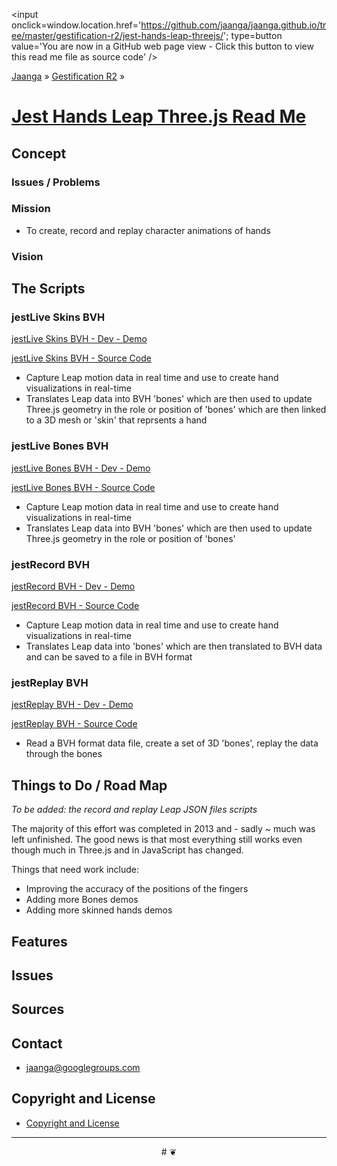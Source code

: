 ﻿<span style=display:none; >[You are now in a GitHub source code view - click this link to view this read me file as a web page]( http://jaanga.github.io/gestification-r2/jest-hands-leap-threejs/ "View file as a web page." ) </span>
<input onclick=window.location.href='https://github.com/jaanga/jaanga.github.io/tree/master/gestification-r2/jest-hands-leap-threejs/'; type=button  value='You are now in a GitHub web page view - Click this button to view this read me file as source code' />

[Jaanga]( http://jaanga.github.io ) » [Gestification R2]( http://jaanga.github.io/gestification-r2/  ) »

[Jest Hands Leap Three.js Read Me]( index.html )
===

<!--
[Draw the Line Leap Three.js - Demo - Dev Revision - Full Screen]( http://jaanga.github.io/gestification-r2/draw-the-line-leap-threejs/dev/ )

## Web Page / Source Code

<iframe class=ifr src=http://jaanga.github.io/cookbook-html/templates/code-edit-view/code-edit-view-r2.html#http://jaanga.github.io/gestification-r2/draw-the-line-leap-threejs/r1/draw-the-line-leap-threejs-r1.html width=100% height=600px ></iframe>  
###### _Draw the Line Leap Three.js - Dev revision - Code Edit View_ / [Edit full screen]( http://jaanga.github.io/cookbook-html/templates/code-edit-view/code-edit-view-r2.html#http://jaanga.github.io/gestification-r2/draw-the-line-leap-threejs/r1/draw-the-line-leap-threejs-r1.html  )
-->

## Concept

### Issues / Problems
<!--

The general format is an adaptation of the ideas developed in Alexander's _et al_ [A Patttern Language]( https://books.google.com/books?id=hwAHmktpk5IC&pg=PR10#v=onepage&q&f=false ) - as sammarized on page 10.

Each pattern describes a problem which occurs over and over again in our environment, and then describes the core of the solution to that problem, in such a way that you can use this solution a million times over, without ever doing it the same way twice.

patterns are descriptions of common problems and proposal for the solutions that can be used repeatedly every time the problem is encountered and producing an different outcome.

-->


### Mission
<!-- a statement of a rationale, applicable now as well as in the future -->

* To create, record and replay character animations of hands 

### Vision
<!--  a descriptive picture of a desired future state -->

## The Scripts

### jestLive Skins BVH

[jestLive Skins BVH - Dev - Demo]( http://jaanga.github.io/gestification-r2/jest-hands-leap-threejs/jest-live-skins-bvh/dev/ )

[jestLive Skins BVH - Source Code]( https://github.com/jaanga/jaanga.github.io/tree/master/gestification-r2/jest-hands-leap-threejs/jest-live-skins-bvh )

* Capture Leap motion data in real time and use to create hand visualizations in real-time
* Translates Leap data into BVH 'bones' which are then used to update Three.js geometry in the role or position of 'bones'
which are then linked to a 3D mesh or 'skin' that reprsents a hand


### jestLive Bones BVH

[jestLive Bones BVH - Dev - Demo]( http://jaanga.github.io/gestification-r2/jest-hands-leap-threejs/jest-live-bones-bvh/dev/ )

[jestLive Bones BVH - Source Code]( https://github.com/jaanga/jaanga.github.io/tree/master/gestification-r2/jest-hands-leap-threejs/jest-live-bones-bvh )

* Capture Leap motion data in real time and use to create hand visualizations in real-time
* Translates Leap data into BVH 'bones' which are then used to update Three.js geometry in the role or position of 'bones'


### jestRecord BVH

[jestRecord BVH - Dev - Demo]( http://jaanga.github.io/gestification-r2/jest-hands-leap-threejs/jest-record-bvh/dev/ )

[jestRecord BVH - Source Code]( https://github.com/jaanga/jaanga.github.io/tree/master/gestification-r2/jest-hands-leap-threejs/jest-record-bvh )

* Capture Leap motion data in real time and use to create hand visualizations in real-time
* Translates Leap data into 'bones' which are then translated to BVH data and can be saved to a file in BVH format


### jestReplay BVH

[jestReplay BVH - Dev - Demo]( http://jaanga.github.io/gestification-r2/jest-hands-leap-threejs/jest-replay-bvh/dev/ )

[jestReplay BVH - Source Code]( https://github.com/jaanga/jaanga.github.io/tree/master/gestification-r2/jest-hands-leap-threejs/jest-replay-bvh )

* Read a BVH format data file, create a set of 3D 'bones', replay the data through the bones


## Things to Do / Road Map

_To be added: the record and replay Leap JSON files scripts_

The majority of this effort was completed in 2013 and - sadly ~ much was left unfinished.
The good news is that most everything still works even though much in Three.js and in JavaScript has changed.

Things that need work include:

* Improving the accuracy of the positions of the fingers
* Adding more Bones demos
* Adding more skinned hands demos


## Features


## Issues

 
## Sources


## Contact

* jaanga@googlegroups.com

## Copyright and License

* [Copyright and License]( http://jaanga.github.io/#http://jaanga.github.io/jaanga-copyright-and-mit-license.md ) 

***

<center title="dingbat" >
# <a href=javascript:window.scrollTo(0,0); style=text-decoration:none; >❦</a>
</center>

